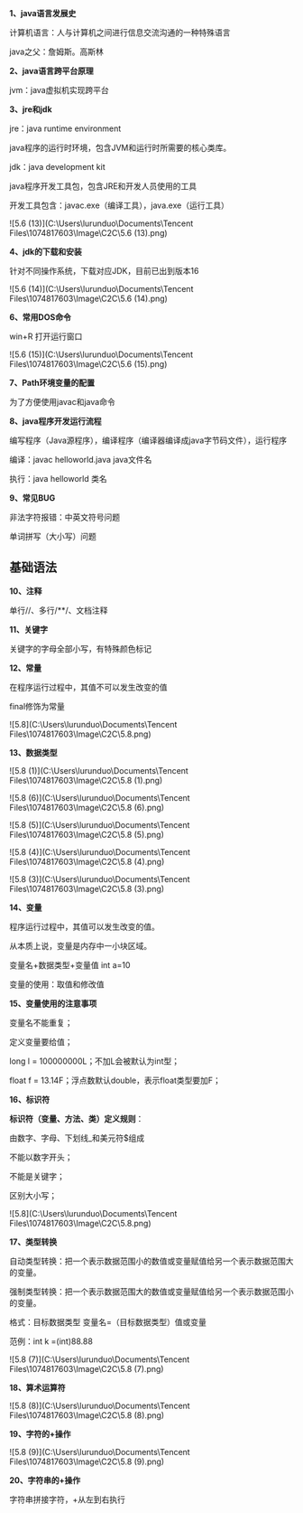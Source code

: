 **1、java语言发展史**

计算机语言：人与计算机之间进行信息交流沟通的一种特殊语言

java之父：詹姆斯。高斯林

**2、java语言跨平台原理**

jvm：java虚拟机实现跨平台

**3、jre和jdk**

jre：java runtime environment  

java程序的运行时环境，包含JVM和运行时所需要的核心类库。

jdk：java development kit 

java程序开发工具包，包含JRE和开发人员使用的工具

开发工具包含：javac.exe（编译工具），java.exe（运行工具）

![5.6 (13)](C:\Users\lurunduo\Documents\Tencent Files\1074817603\Image\C2C\5.6 (13).png)

**4、jdk的下载和安装**

针对不同操作系统，下载对应JDK，目前已出到版本16

![5.6 (14)](C:\Users\lurunduo\Documents\Tencent Files\1074817603\Image\C2C\5.6 (14).png)

**6、常用DOS命令**

win+R 打开运行窗口

![5.6 (15)](C:\Users\lurunduo\Documents\Tencent Files\1074817603\Image\C2C\5.6 (15).png)

**7、Path环境变量的配置**

为了方便使用javac和java命令

**8、java程序开发运行流程**

编写程序（Java源程序），编译程序（编译器编译成java字节码文件），运行程序

编译：javac helloworld.java java文件名

执行：java helloworld 类名

**9、常见BUG**

非法字符报错：中英文符号问题

单词拼写（大小写）问题

## **基础语法**

**10、注释**

单行//、多行/**/、文档注释 

**11、关键字**

关键字的字母全部小写，有特殊颜色标记

**12、常量**

在程序运行过程中，其值不可以发生改变的值

final修饰为常量

![5.8](C:\Users\lurunduo\Documents\Tencent Files\1074817603\Image\C2C\5.8.png)

**13、数据类型**

![5.8 (1)](C:\Users\lurunduo\Documents\Tencent Files\1074817603\Image\C2C\5.8 (1).png)

![5.8 (6)](C:\Users\lurunduo\Documents\Tencent Files\1074817603\Image\C2C\5.8 (6).png)

![5.8 (5)](C:\Users\lurunduo\Documents\Tencent Files\1074817603\Image\C2C\5.8 (5).png)

![5.8 (4)](C:\Users\lurunduo\Documents\Tencent Files\1074817603\Image\C2C\5.8 (4).png)

![5.8 (3)](C:\Users\lurunduo\Documents\Tencent Files\1074817603\Image\C2C\5.8 (3).png)

**14、变量**

程序运行过程中，其值可以发生改变的值。

从本质上说，变量是内存中一小块区域。

变量名+数据类型+变量值 int a=10

变量的使用：取值和修改值

**15、变量使用的注意事项**

变量名不能重复；

定义变量要给值；

long l = 100000000L；不加L会被默认为int型；

float f = 13.14F；浮点数默认double，表示float类型要加F；

**16、标识符**

**标识符（变量、方法、类）定义规则**：

由数字、字母、下划线_和美元符$组成

不能以数字开头；

不能是关键字；

区别大小写；

![5.8](C:\Users\lurunduo\Documents\Tencent Files\1074817603\Image\C2C\5.8.png)

**17、类型转换**

自动类型转换：把一个表示数据范围小的数值或变量赋值给另一个表示数据范围大的变量。

强制类型转换：把一个表示数据范围大的数值或变量赋值给另一个表示数据范围小的变量。

格式：目标数据类型 变量名=（目标数据类型）值或变量

范例：int k =(int)88.88

![5.8 (7)](C:\Users\lurunduo\Documents\Tencent Files\1074817603\Image\C2C\5.8 (7).png)

**18、算术运算符**

![5.8 (8)](C:\Users\lurunduo\Documents\Tencent Files\1074817603\Image\C2C\5.8 (8).png)

**19、字符的+操作**

![5.8 (9)](C:\Users\lurunduo\Documents\Tencent Files\1074817603\Image\C2C\5.8 (9).png)

**20、字符串的+操作**

字符串拼接字符，+从左到右执行